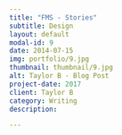 ```yaml
---
title: "FMS - Stories"
subtitle: Design
layout: default
modal-id: 9
date: 2014-07-15
img: portfolio/9.jpg
thumbnail: thumbnail/9.jpg
alt: Taylor B - Blog Post
project-date: 2017
client: Taylor B
category: Writing
description:

---
```

